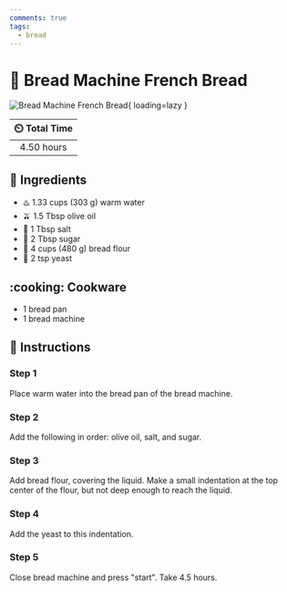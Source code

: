 ```yaml
---
comments: true
tags:
  - bread
---
```

# :bread: Bread Machine French Bread

![Bread Machine French Bread](../assets/images/bread-machine-french-bread.jpg){ loading=lazy }

| :timer_clock: Total Time |
|:-----------------------: |
| 4.50 hours |

## :salt: Ingredients

- :hotsprings: 1.33 cups (303 g) warm water
- :olive: 1.5 Tbsp olive oil
- :salt: 1 Tbsp salt
- :candy: 2 Tbsp sugar
- :ear_of_rice: 4 cups (480 g) bread flour
- :microbe: 2 tsp yeast

## :cooking: Cookware

- 1 bread pan
- 1 bread machine

## :pencil: Instructions

### Step 1

Place warm water into the bread pan of the bread machine.

### Step 2

Add the following in order: olive oil, salt, and sugar.

### Step 3

Add bread flour, covering the liquid. Make a small indentation at the top center of the flour, but not deep enough to reach
the liquid.

### Step 4

Add the yeast to this indentation.

### Step 5

Close bread machine and press "start". Take 4.5 hours.
